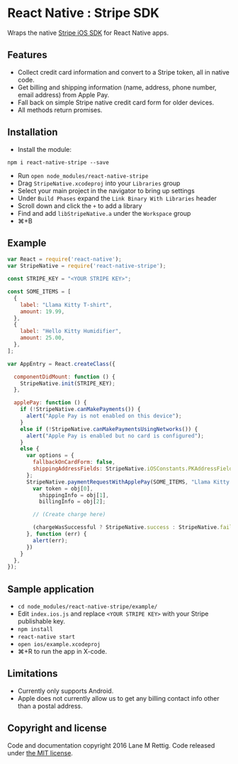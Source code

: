# React Native : Stripe SDK

Wraps the native [Stripe iOS SDK](https://github.com/stripe/stripe-ios) for React Native apps. 

## Features
- Collect credit card information and convert to a Stripe token, all in native code.
- Get billing and shipping information (name, address, phone number, email address) from Apple Pay.
- Fall back on simple Stripe native credit card form for older devices.
- All methods return promises.

## Installation

- Install the module:
```
npm i react-native-stripe --save
```
- Run ```open node_modules/react-native-stripe```
- Drag `StripeNative.xcodeproj` into your `Libraries` group
- Select your main project in the navigator to bring up settings
- Under `Build Phases` expand the `Link Binary With Libraries` header
- Scroll down and click the `+` to add a library
- Find and add `libStripeNative.a` under the `Workspace` group
- ⌘+B

## Example
```javascript
var React = require('react-native');
var StripeNative = require('react-native-stripe');

const STRIPE_KEY = "<YOUR STRIPE KEY>";

const SOME_ITEMS = [
  {
    label: "Llama Kitty T-shirt",
    amount: 19.99,
  },
  {
    label: "Hello Kitty Humidifier",
    amount: 25.00,
  },
];

var AppEntry = React.createClass({

  componentDidMount: function () {
    StripeNative.init(STRIPE_KEY);
  },

  applePay: function () {
    if (!StripeNative.canMakePayments()) {
      alert("Apple Pay is not enabled on this device");
    }
    else if (!StripeNative.canMakePaymentsUsingNetworks()) {
      alert("Apple Pay is enabled but no card is configured");
    }
    else {
      var options = {
        fallbackOnCardForm: false,
        shippingAddressFields: StripeNative.iOSConstants.PKAddressFieldAll,
      };
      StripeNative.paymentRequestWithApplePay(SOME_ITEMS, "Llama Kitty Shop", options).then(function (obj) {
        var token = obj[0],
          shippingInfo = obj[1],
          billingInfo = obj[2];

        // (Create charge here)

        (chargeWasSuccessful ? StripeNative.success : StripeNative.failure)();
      }, function (err) {
        alert(err);
      })
    }
  },
});

```

## Sample application

- ```cd node_modules/react-native-stripe/example/```
- Edit `index.ios.js` and replace `<YOUR STRIPE KEY>` with your Stripe publishable key.
- ```npm install```
- ```react-native start```
- ```open ios/example.xcodeproj```
- ⌘+R to run the app in X-code.

## Limitations
- Currently only supports Android.
- Apple does not currently allow us to get any billing contact info other than a postal address.

## Copyright and license

Code and documentation copyright 2016 Lane M Rettig. Code released under [the MIT license](https://github.com/lrettig/react-native-stripe/blob/master/LICENSE).

[react-native]: http://facebook.github.io/react-native/
[stripe-sdk]: https://github.com/stripe/stripe-ios
